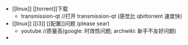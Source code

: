 - [[linux]] [[torrent]]下载
  * transmission-qt //打开 transmission-qt (感觉比 qbittorrent 速度快)
- [[linux]] [[i3]] [[配置]]问题 (please sear)
  * youtube //质量高(google: 时效性问题; archwiki: 新手不友好问题)
-
